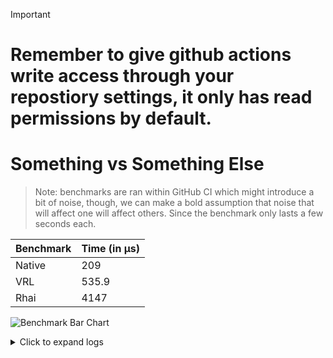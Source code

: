 > [!IMPORTANT]
> # Remember to give github actions write access through your repostiory settings, it only has read permissions by default.


# Something vs Something Else

> Note: benchmarks are ran within GitHub CI which might introduce a bit of noise, though, we can make a bold assumption that noise that will affect one will affect others. Since the benchmark only lasts a few seconds each.

| Benchmark | Time (in µs) |
|-----------|------|
| Native | 209 |
| VRL | 535.9 |
| Rhai | 4147 |

![Benchmark Bar Chart](https://quickchart.io/chart?bkg=white&c=%7B%22data%22%3A%7B%22datasets%22%3A%5B%7B%22data%22%3A%5B209.0%2C535.9%2C4147.0%5D%2C%22label%22%3A%22Benchmark%20Results%22%7D%5D%2C%22labels%22%3A%5B%22Native%22%2C%22VRL%22%2C%22Rhai%22%5D%7D%2C%22options%22%3A%7B%22scales%22%3A%7B%22yAxes%22%3A%5B%7B%22ticks%22%3A%7B%22beginAtZero%22%3Atrue%7D%7D%5D%7D%2C%22title%22%3A%7B%22display%22%3Atrue%2C%22text%22%3A%22Lower%20is%20Better%22%7D%7D%2C%22type%22%3A%22bar%22%7D)

<details><summary>Click to expand logs</summary>

Rust Benchmark Output:

```shell

running 0 tests

test result: ok. 0 passed; 0 failed; 0 ignored; 0 measured; 0 filtered out; finished in 0.00s

Rhai                    time:   [4.1350 µs 4.1470 µs 4.1652 µs]
Found 12 outliers among 100 measurements (12.00%)
  2 (2.00%) low severe
  3 (3.00%) low mild
  3 (3.00%) high mild
  4 (4.00%) high severe

VRL                     time:   [535.63 ns 535.88 ns 536.16 ns]
Found 6 outliers among 100 measurements (6.00%)
  6 (6.00%) high mild

Native                  time:   [207.70 ns 209.04 ns 211.22 ns]
Found 9 outliers among 100 measurements (9.00%)
  1 (1.00%) low mild
  2 (2.00%) high mild
  6 (6.00%) high severe


```



</details>
